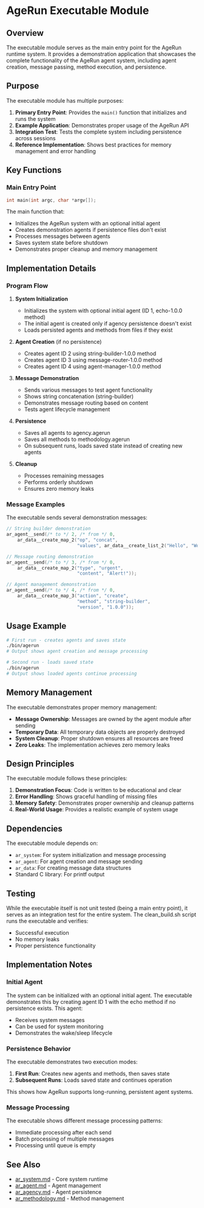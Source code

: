 # AgeRun Executable Module

## Overview

The executable module serves as the main entry point for the AgeRun runtime system. It provides a demonstration application that showcases the complete functionality of the AgeRun agent system, including agent creation, message passing, method execution, and persistence.

## Purpose

The executable module has multiple purposes:

1. **Primary Entry Point**: Provides the `main()` function that initializes and runs the system
2. **Example Application**: Demonstrates proper usage of the AgeRun API
3. **Integration Test**: Tests the complete system including persistence across sessions
4. **Reference Implementation**: Shows best practices for memory management and error handling

## Key Functions

### Main Entry Point

```c
int main(int argc, char *argv[]);
```

The main function that:
- Initializes the AgeRun system with an optional initial agent
- Creates demonstration agents if persistence files don't exist
- Processes messages between agents
- Saves system state before shutdown
- Demonstrates proper cleanup and memory management

## Implementation Details

### Program Flow

1. **System Initialization**
   - Initializes the system with optional initial agent (ID 1, echo-1.0.0 method)
   - The initial agent is created only if agency persistence doesn't exist
   - Loads persisted agents and methods from files if they exist

2. **Agent Creation** (if no persistence)
   - Creates agent ID 2 using string-builder-1.0.0 method
   - Creates agent ID 3 using message-router-1.0.0 method
   - Creates agent ID 4 using agent-manager-1.0.0 method

3. **Message Demonstration**
   - Sends various messages to test agent functionality
   - Shows string concatenation (string-builder)
   - Demonstrates message routing based on content
   - Tests agent lifecycle management

4. **Persistence**
   - Saves all agents to agency.agerun
   - Saves all methods to methodology.agerun
   - On subsequent runs, loads saved state instead of creating new agents

5. **Cleanup**
   - Processes remaining messages
   - Performs orderly shutdown
   - Ensures zero memory leaks

### Message Examples

The executable sends several demonstration messages:

```c
// String builder demonstration
ar_agent__send(/* to */ 2, /* from */ 0, 
    ar_data__create_map_2("op", "concat", 
                          "values", ar_data__create_list_2("Hello", "World")));

// Message routing demonstration  
ar_agent__send(/* to */ 3, /* from */ 0,
    ar_data__create_map_2("type", "urgent",
                          "content", "Alert!"));

// Agent management demonstration
ar_agent__send(/* to */ 4, /* from */ 0,
    ar_data__create_map_3("action", "create",
                          "method", "string-builder",
                          "version", "1.0.0"));
```

## Usage Example

```bash
# First run - creates agents and saves state
./bin/agerun
# Output shows agent creation and message processing

# Second run - loads saved state
./bin/agerun  
# Output shows loaded agents continue processing
```

## Memory Management

The executable demonstrates proper memory management:

- **Message Ownership**: Messages are owned by the agent module after sending
- **Temporary Data**: All temporary data objects are properly destroyed
- **System Cleanup**: Proper shutdown ensures all resources are freed
- **Zero Leaks**: The implementation achieves zero memory leaks

## Design Principles

The executable module follows these principles:

1. **Demonstration Focus**: Code is written to be educational and clear
2. **Error Handling**: Shows graceful handling of missing files
3. **Memory Safety**: Demonstrates proper ownership and cleanup patterns
4. **Real-World Usage**: Provides a realistic example of system usage

## Dependencies

The executable module depends on:
- `ar_system`: For system initialization and message processing
- `ar_agent`: For agent creation and message sending
- `ar_data`: For creating message data structures
- Standard C library: For printf output

## Testing

While the executable itself is not unit tested (being a main entry point), it serves as an integration test for the entire system. The clean_build.sh script runs the executable and verifies:
- Successful execution
- No memory leaks
- Proper persistence functionality

## Implementation Notes

### Initial Agent

The system can be initialized with an optional initial agent. The executable demonstrates this by creating agent ID 1 with the echo method if no persistence exists. This agent:
- Receives system messages
- Can be used for system monitoring
- Demonstrates the wake/sleep lifecycle

### Persistence Behavior

The executable demonstrates two execution modes:
1. **First Run**: Creates new agents and methods, then saves state
2. **Subsequent Runs**: Loads saved state and continues operation

This shows how AgeRun supports long-running, persistent agent systems.

### Message Processing

The executable shows different message processing patterns:
- Immediate processing after each send
- Batch processing of multiple messages
- Processing until queue is empty

## See Also

- [ar_system.md](ar_system.md) - Core system runtime
- [ar_agent.md](ar_agent.md) - Agent management
- [ar_agency.md](ar_agency.md) - Agent persistence
- [ar_methodology.md](ar_methodology.md) - Method management